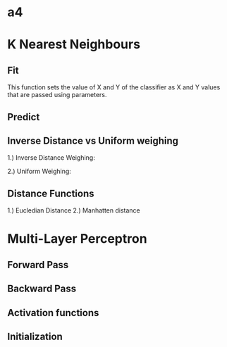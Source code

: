 # a4
# K Nearest Neighbours

## Fit

This function sets the value of X and Y of the classifier as X and Y values that are passed using parameters.

## Predict


## Inverse Distance vs Uniform weighing

1.) Inverse Distance Weighing: 

2.) Uniform Weighing: 


## Distance Functions 

1.) Eucledian Distance
2.) Manhatten distance


# Multi-Layer Perceptron

## Forward Pass

## Backward Pass

## Activation functions

## Initialization


